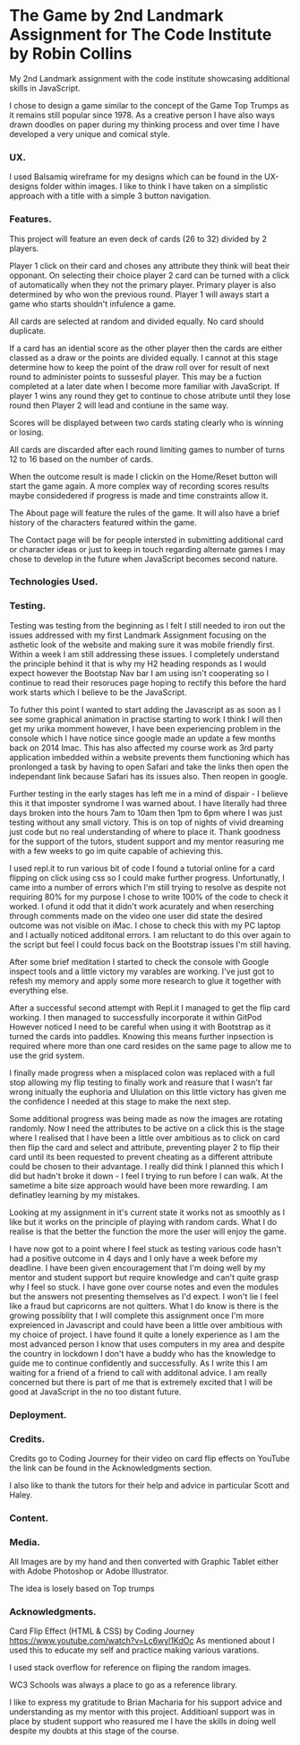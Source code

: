 # The Game by 2nd Landmark Assignment for The Code Institute by Robin Collins

My 2nd Landmark assignment with the code institute showcasing additional skills in JavaScript.

I chose to design a game similar to the concept of the Game Top Trumps as it remains still popular since 1978.
As a creative person I have also ways drawn doodles on paper during my thinking process and over time I have 
developed a very unique and comical style.

### UX. 

I used Balsamiq wireframe for my designs which can be found in the UX-designs folder within images. 
I like to think I have taken on a simplistic approach with a title with a simple 3 button navigation.

### Features. 

This project will feature an even deck of cards (26 to 32) divided by 2 players.

Player 1 click on their card and choses any attribute they think will beat their opponant. On selecting their choice player 2
card can be turned with a click of automatically when they not the primary player. Primary player is also determined by who won the 
previous round. Player 1 will aways start a game who starts shouldn't infulence a game.

All cards are selected at random and divided equally. No card should duplicate.

If a card has an idential score as the other player then the cards are either classed as a draw or the points are divided equally.
I cannot at this stage determine how to keep the point of the draw roll over for result of next round to administer
points to sussesful player. This may be a fuction completed at a later date when I become more familiar with JavaScript.
If player 1 wins any round they get to continue to chose atribute until they lose round then Player 2 will lead and
contiune in the same way.

Scores will be displayed between two cards stating clearly who is winning or losing.

All cards are discarded after each round limiting games to number of turns 12 to 16 based on the number of cards.

When the outcome result is made I clickin on the Home/Reset button will start the game again. A more complex way
of recording scores results maybe considedered if progress is made and time constraints allow it.

The About page will feature the rules of the game. It will also have a brief history of the characters featured within the game.

The Contact page will be for people intersted in submitting additional card or character ideas or just to keep in touch regarding
alternate games I may chose to develop in the future when JavaScript becomes second nature.


### Technologies Used.


### Testing.

Testing was testing from the beginning as I felt I still needed to iron out the issues addressed with my first 
Landmark Assignment focusing on the asthetic look of the website and making sure it was mobile friendly first.
Within a week I am still addressing these issues. I completely understand the principle behind it that is why 
my H2 heading responds as I would expect however the Bootstap Nav bar I am using isn't cooperating so I continue
to read their resoruces page hoping to rectify this before the hard work starts which I believe to be the JavaScript.

To futher this point I wanted to start adding the Javascript as as soon as I see some graphical animation in practise 
starting to work I think I will then get my urika momment however, I have been experiencing problem in the console 
which I have notice since google made an update a few months back on 2014 Imac. This has also affected my course work
as 3rd party application imbedded within a website prevents them functioning which has pronlonged a task by having to 
open Safari and take the links then open the independant link because Safari has its issues also. Then reopen in google.

Further testing in the early stages has left me in a mind of dispair - I believe this it that imposter syndrome I was warned about.
I have literally had three days broken into the hours 7am to 10am then 1pm to 6pm where I was just testing without any small victory.
This is on top of nights of vivid dreaming just code but no real understanding of where to place it. Thank goodness for the
support of the tutors, student support and my mentor reasuring me with a few weeks to go im quite capable of achieving this.

I used repl.it to run various bit of code I found a tutorial online for a card flipping on click using css so I
could make further progress. Unfortunatly, I came into a number of errors which I'm still trying to resolve as despite not requiring 80%
for my purpose I chose to write 100% of the code to check it worked. I ofund it odd that it didn't work acurately and when reserching 
through comments made on the video one user did state the desired outcome was not visible on iMac. I chose to check this with my 
PC laptop and I actually noticed additonal errors. I am reluctant to do this over again to the script but feel
I could focus back on the Bootstrap issues I'm still having.

After some brief meditation I started to check the console with Google inspect tools and a little victory my varables are 
working. I've just got to refesh my memory and apply some more research to glue it together with everything else.

After a successful second attempt with Repl.it I managed to get the flip card working. I then managed to successfully incorporate it within GitPod
However noticed I need to be careful when using it with Bootstrap as it turned the cards into paddles. Knowing this means further inpsection is required
where more than one card resides on the same page to allow me to use the grid system.

I finally made progress when a misplaced colon was replaced with a full stop allowing my flip testing to finally work and reasure that I wasn't far
wrong initually the euphoria and Ululation on this little victory has given me the confidence I needed at this stage to make the next step.

Some additional progress was being made as now the images are rotating randomly. Now I need the attributes to be active on a click
this is the stage where I realised that I have been a little over ambitious as to click on card then flip the card and select and 
attribute, preventing player 2 to flip their card until its been requested to prevent cheating as a different attribute could be 
chosen to their advantage. I really did think I planned this which I did but hadn't broke it down - I feel I trying to run before
I can walk. At the sametime a bite size approach would have been more rewarding. I am definatley learning by my mistakes.

Looking at my assignment in it's current state it works not as smoothly as I like but it works on the principle of playing with
random cards. What I do realise is that the better the function the more the user will enjoy the game.

I have now got to a point where I feel stuck as testing various code hasn't had a positive outcome in 4 days and I only have a 
week before my deadline. I have been given encouragement that I'm doing well by my mentor and student support but require
knowledge and can't quite grasp why I feel so stuck. I have gone over course notes and even the modules but the answers not
presenting themselves as I'd expect. I won't lie I feel like a fraud but capricorns are not quitters. What I do know is there is the 
growing possiblity that I will complete this assignment once I'm more expreienced in Javascript and could have been a little
over ambitious with my choice of project. I have found it quite a lonely experience as I am the most advanced person I know that 
uses computers in my area and despite the country in lockdown I don't have a buddy who has the knowledge to guide me to continue confidently
and successfully. As I write this I am waiting for a friend of a friend to call with additonal advice. I am really concerned
but there is part of me that is extremely excited that I will be good at JavaScript in the no too distant future.




### Deployment.

### Credits.

Credits go to Coding Journey for their video on card flip effects on YouTube the link can be found in the Acknowledgments
section. 

I also like to thank the tutors for their help and advice in particular Scott and Haley.


### Content.

### Media.

All Images are by my hand and then converted with Graphic Tablet either with Adobe Photoshop or Adobe Illustrator.

The idea is losely based on Top trumps 

### Acknowledgments.

Card Flip Effect (HTML & CSS) by Coding Journey https://www.youtube.com/watch?v=Lc6wyl1KdOc
As mentioned about I used this to educate my self and practice making various varations.

I used stack overflow for reference on fliping the random images.

WC3 Schools was always a place to go as a reference library.

I like to express my gratitude to Brian Macharia for his support advice and understanding as my mentor with this project.
Additioanl support was in place by student support who reasured me I have the skills in doing well despite my doubts at this
stage of the course.
